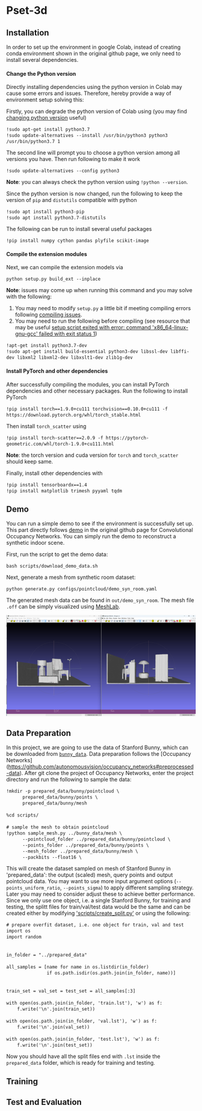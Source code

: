# Pset-3d

## Installation
In order to set up the environment in google Colab, instead of creating conda environment shown in the original github page, we only need to install several dependencies. 

#### Change the Python version
Directly installing dependencies using the python version in Colab may cause some errors and issues. Therefore, hereby provide a way of environment setup solving this:

Firstly, you can degrade the python version of Colab using (you may find [changing python version](https://stackoverflow.com/questions/63168301/how-to-change-the-python-version-from-default-3-5-to-3-8-of-google-colab) useful) 
```
!sudo apt-get install python3.7
!sudo update-alternatives --install /usr/bin/python3 python3 /usr/bin/python3.7 1
```
The second line will prompt you to choose a python version among all versions you have. Then run following to make it work
```
!sudo update-alternatives --config python3
```
**Note**: you can always check the python version using `!python --version`.

Since the python version is now changed, run the following to keep the version of `pip` and `distutils` compatible with python
```
!sudo apt install python3-pip
!sudo apt install python3.7-distutils
```
The following can be run to install several useful packages
```
!pip install numpy cython pandas plyfile scikit-image
```

#### Compile the extension modules
Next, we can compile the extension models via
```
python setup.py build_ext --inplace
```
**Note**: issues may come up when running this command and you may solve with the following:
1. You may need to modify `setup.py` a little bit if meeting compiling errors following [compiling issues](https://github.com/autonomousvision/convolutional_occupancy_networks/issues/33).
2. You may need to run the following before compiling (see resource that may be useful [setup script exited with error: command 'x86_64-linux-gnu-gcc' failed with exit status 1](https://stackoverflow.com/questions/26053982/setup-script-exited-with-error-command-x86-64-linux-gnu-gcc-failed-with-exit))
```
!apt-get install python3.7-dev
!sudo apt-get install build-essential python3-dev libssl-dev libffi-dev libxml2 libxml2-dev libxslt1-dev zlib1g-dev
```

#### Install PyTorch and other dependencies
After successfully compiling the modules, you can install PyTorch dependencies and other necessary packages. Run the following to install PyTorch
```
!pip install torch==1.9.0+cu111 torchvision==0.10.0+cu111 -f https://download.pytorch.org/whl/torch_stable.html
```
Then install `torch_scatter` using
```
!pip install torch-scatter==2.0.9 -f https://pytorch-geometric.com/whl/torch-1.9.0+cu111.html
```
**Note**: the torch version and cuda version for `torch` and `torch_scatter` should keep same.

Finally, install other dependencies with
```
!pip install tensorboardx==1.4
!pip install matplotlib trimesh pyyaml tqdm
```


## Demo
You can run a simple demo to see if the environment is successfully set up. This part directly follows [demo](https://github.com/autonomousvision/convolutional_occupancy_networks/blob/master/README.md#demo) in the original github page for Convolutional Occupancy Networks. You can simply run the demo to reconstruct a synthetic indoor scene.

First, run the script to get the demo data:
```
bash scripts/download_demo_data.sh
```
Next, generate a mesh from synthetic room dataset:
```
python generate.py configs/pointcloud/demo_syn_room.yaml
```
The generated mesh data can be found in `out/demo_syn_room`. The mesh file `.off` can be simply visualized using [MeshLab](https://www.meshlab.net/).

![demo_visualization](demo_visual/demo_visualization.png)


## Data Preparation
In this project, we are going to use the data of Stanford Bunny, which can be downloaded from [`bunny_data`](https://github.com/UCLA-VMG/Pset-3d/tree/main/bunny_data). Data preparation follows the [Occupancy Networks] (https://github.com/autonomousvision/occupancy_networks#preprocessed-data). After git clone the project of Occupancy Networks, enter the project directory and run the following to sample the data:
```
!mkdir -p prepared_data/bunny/pointcloud \
      prepared_data/bunny/points \
      prepared_data/bunny/mesh

%cd scripts/

# sample the mesh to obtain pointcloud
!python sample_mesh.py ../bunny_data/mesh \
      --pointcloud_folder ../prepared_data/bunny/pointcloud \
      --points_folder ../prepared_data/bunny/points \
      --mesh_folder ../prepared_data/bunny/mesh \
      --packbits --float16 \
```
This will create the dataset sampled on mesh of Stanford Bunny in 'prepared_data': the output (scaled) mesh, query points and output pointcloud data. You may want to use more input argument options (`--points_uniform_ratio`, `--points_sigma`) to apply different sampling strategy. Later you may need to consider adjust these to achieve better performance.
Since we only use one object, i.e. a single Stanford Bunny, for training and testing, the splitt files for train/val/test data would be the same and can be created either by modifying ['scripts/create_split.py'](https://github.com/autonomousvision/occupancy_networks/blob/master/scripts/create_split.py) or using the following:
```
# prepare overfit dataset, i.e. one object for train, val and test
import os
import random


in_folder = "../prepared_data"

all_samples = [name for name in os.listdir(in_folder)
               if os.path.isdir(os.path.join(in_folder, name))]


train_set = val_set = test_set = all_samples[:3]

with open(os.path.join(in_folder, 'train.lst'), 'w') as f:
    f.write('\n'.join(train_set))

with open(os.path.join(in_folder, 'val.lst'), 'w') as f:
    f.write('\n'.join(val_set))

with open(os.path.join(in_folder, 'test.lst'), 'w') as f:
    f.write('\n'.join(test_set))
```
Now you should have all the split files end with `.lst` inside the `prepared_data` folder, which is ready for training and testing.

## Training

## Test and Evaluation






<!-- 


### Reconstruct Large-Scale Matterport3D Scene
You can now quickly test our code on the real-world scene shown in the teaser. To this end, simply run:
```
python generate.py configs/pointcloud_crop/demo_matterport.yaml
```
This script should create a folder `out/demo_matterport/generation` where the output meshes and input point cloud are stored.

**Note**: This experiment corresponds to our **fully convolutional model**, which we train only on the small crops from our synthetic room dataset. This model can be directly applied to large-scale real-world scenes with real units and generate meshes in a sliding-window manner, as shown in the [teaser](media/teaser_matterport.gif). More details can be found in section 6 of our [supplementary material](http://www.cvlibs.net/publications/Peng2020ECCV_supplementary.pdf). For training, you can use the script `pointcloud_crop/room_grid64.yaml`.


### Reconstruct Synthetic Indoor Scene
<div style="text-align: center">
<img src="media/demo_syn_room.gif" width="600"/>
</div>

You can also test on our synthetic room dataset by running: 
```
python generate.py configs/pointcloud/demo_syn_room.yaml
```
 -->
